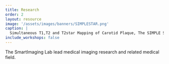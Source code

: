 ```yaml
---
title: Research
order: 2
layout: resource
image: '/assets/images/banners/SIMPLESTAR.png'
caption: |
  Simultaneous T1,T2 and T2star Mapping of Carotid Plaque, The SIMPLE STAR technique. Image from Wang Y et al. Radiology. 2023 May;307(3):e222061. doi: 10.1148/radiol.222061.
include_workshops: false
---
```

The SmartImaging Lab lead medical imaging research and related medical field.
